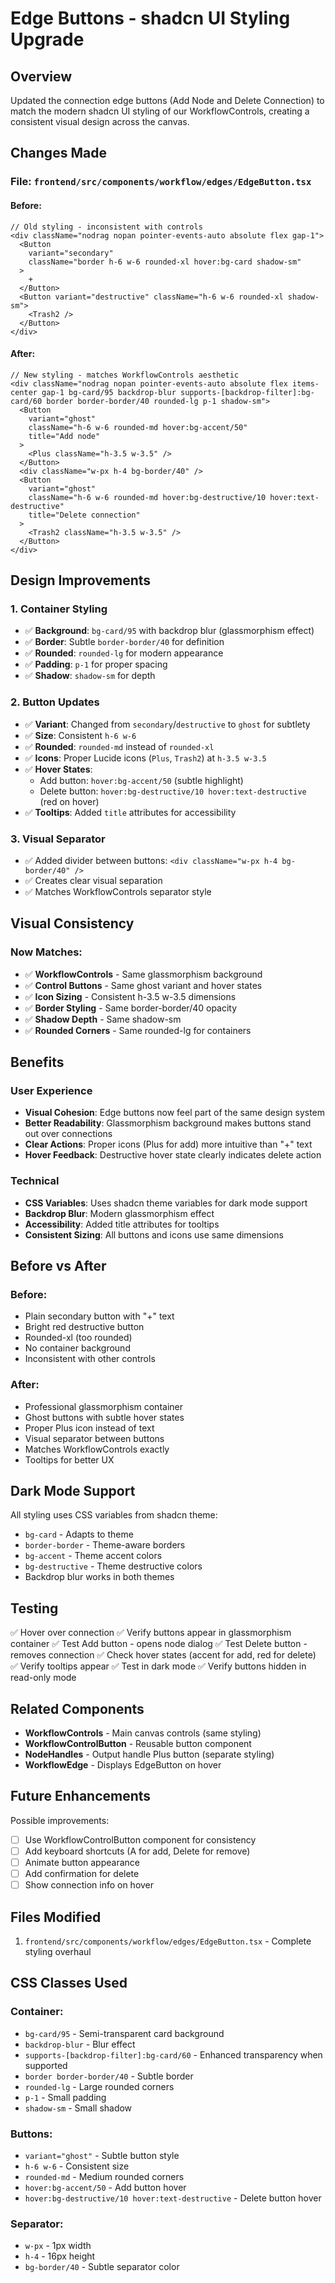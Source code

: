 # Edge Buttons - shadcn UI Styling Upgrade

## Overview

Updated the connection edge buttons (Add Node and Delete Connection) to match the modern shadcn UI styling of our WorkflowControls, creating a consistent visual design across the canvas.

## Changes Made

### File: `frontend/src/components/workflow/edges/EdgeButton.tsx`

#### Before:

```tsx
// Old styling - inconsistent with controls
<div className="nodrag nopan pointer-events-auto absolute flex gap-1">
  <Button
    variant="secondary"
    className="border h-6 w-6 rounded-xl hover:bg-card shadow-sm"
  >
    +
  </Button>
  <Button variant="destructive" className="h-6 w-6 rounded-xl shadow-sm">
    <Trash2 />
  </Button>
</div>
```

#### After:

```tsx
// New styling - matches WorkflowControls aesthetic
<div className="nodrag nopan pointer-events-auto absolute flex items-center gap-1 bg-card/95 backdrop-blur supports-[backdrop-filter]:bg-card/60 border border-border/40 rounded-lg p-1 shadow-sm">
  <Button
    variant="ghost"
    className="h-6 w-6 rounded-md hover:bg-accent/50"
    title="Add node"
  >
    <Plus className="h-3.5 w-3.5" />
  </Button>
  <div className="w-px h-4 bg-border/40" />
  <Button
    variant="ghost"
    className="h-6 w-6 rounded-md hover:bg-destructive/10 hover:text-destructive"
    title="Delete connection"
  >
    <Trash2 className="h-3.5 w-3.5" />
  </Button>
</div>
```

## Design Improvements

### 1. **Container Styling**

- ✅ **Background**: `bg-card/95` with backdrop blur (glassmorphism effect)
- ✅ **Border**: Subtle `border-border/40` for definition
- ✅ **Rounded**: `rounded-lg` for modern appearance
- ✅ **Padding**: `p-1` for proper spacing
- ✅ **Shadow**: `shadow-sm` for depth

### 2. **Button Updates**

- ✅ **Variant**: Changed from `secondary`/`destructive` to `ghost` for subtlety
- ✅ **Size**: Consistent `h-6 w-6`
- ✅ **Rounded**: `rounded-md` instead of `rounded-xl`
- ✅ **Icons**: Proper Lucide icons (`Plus`, `Trash2`) at `h-3.5 w-3.5`
- ✅ **Hover States**:
  - Add button: `hover:bg-accent/50` (subtle highlight)
  - Delete button: `hover:bg-destructive/10 hover:text-destructive` (red on hover)
- ✅ **Tooltips**: Added `title` attributes for accessibility

### 3. **Visual Separator**

- ✅ Added divider between buttons: `<div className="w-px h-4 bg-border/40" />`
- ✅ Creates clear visual separation
- ✅ Matches WorkflowControls separator style

## Visual Consistency

### Now Matches:

- ✅ **WorkflowControls** - Same glassmorphism background
- ✅ **Control Buttons** - Same ghost variant and hover states
- ✅ **Icon Sizing** - Consistent h-3.5 w-3.5 dimensions
- ✅ **Border Styling** - Same border-border/40 opacity
- ✅ **Shadow Depth** - Same shadow-sm
- ✅ **Rounded Corners** - Same rounded-lg for containers

## Benefits

### User Experience

- **Visual Cohesion**: Edge buttons now feel part of the same design system
- **Better Readability**: Glassmorphism background makes buttons stand out over connections
- **Clear Actions**: Proper icons (Plus for add) more intuitive than "+" text
- **Hover Feedback**: Destructive hover state clearly indicates delete action

### Technical

- **CSS Variables**: Uses shadcn theme variables for dark mode support
- **Backdrop Blur**: Modern glassmorphism effect
- **Accessibility**: Added title attributes for tooltips
- **Consistent Sizing**: All buttons and icons use same dimensions

## Before vs After

### Before:

- Plain secondary button with "+" text
- Bright red destructive button
- Rounded-xl (too rounded)
- No container background
- Inconsistent with other controls

### After:

- Professional glassmorphism container
- Ghost buttons with subtle hover states
- Proper Plus icon instead of text
- Visual separator between buttons
- Matches WorkflowControls exactly
- Tooltips for better UX

## Dark Mode Support

All styling uses CSS variables from shadcn theme:

- `bg-card` - Adapts to theme
- `border-border` - Theme-aware borders
- `bg-accent` - Theme accent colors
- `bg-destructive` - Theme destructive colors
- Backdrop blur works in both themes

## Testing

✅ Hover over connection
✅ Verify buttons appear in glassmorphism container
✅ Test Add button - opens node dialog
✅ Test Delete button - removes connection
✅ Check hover states (accent for add, red for delete)
✅ Verify tooltips appear
✅ Test in dark mode
✅ Verify buttons hidden in read-only mode

## Related Components

- **WorkflowControls** - Main canvas controls (same styling)
- **WorkflowControlButton** - Reusable button component
- **NodeHandles** - Output handle Plus button (separate styling)
- **WorkflowEdge** - Displays EdgeButton on hover

## Future Enhancements

Possible improvements:

- [ ] Use WorkflowControlButton component for consistency
- [ ] Add keyboard shortcuts (A for add, Delete for remove)
- [ ] Animate button appearance
- [ ] Add confirmation for delete
- [ ] Show connection info on hover

## Files Modified

1. `frontend/src/components/workflow/edges/EdgeButton.tsx` - Complete styling overhaul

## CSS Classes Used

### Container:

- `bg-card/95` - Semi-transparent card background
- `backdrop-blur` - Blur effect
- `supports-[backdrop-filter]:bg-card/60` - Enhanced transparency when supported
- `border border-border/40` - Subtle border
- `rounded-lg` - Large rounded corners
- `p-1` - Small padding
- `shadow-sm` - Small shadow

### Buttons:

- `variant="ghost"` - Subtle button style
- `h-6 w-6` - Consistent size
- `rounded-md` - Medium rounded corners
- `hover:bg-accent/50` - Add button hover
- `hover:bg-destructive/10 hover:text-destructive` - Delete button hover

### Separator:

- `w-px` - 1px width
- `h-4` - 16px height
- `bg-border/40` - Subtle separator color

